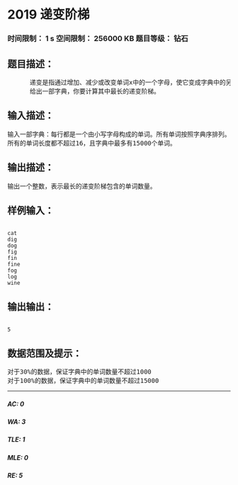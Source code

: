 # 2019 递变阶梯   
### 时间限制： 1 s     空间限制： 256000 KB     题目等级： 钻石  
## 题目描述：  

<pre>
      递变是指通过增加、减少或改变单词x中的一个字母，使它变成字典中的另一个单词y。比如将dig变成dog，将dog变成do都是递变。递变阶梯是一个按字典序排列的单词序列w1,w2,...wn，满足对于从1到n-1的所有i，单词wi到wi+1都是一次递变。相同的单词之间不能递变。
      给出一部字典，你要计算其中最长的递变阶梯。
</pre>
  
  
## 输入描述：  

<pre>
输入一部字典：每行都是一个由小写字母构成的单词。所有单词按照字典序排列。
所有的单词长度都不超过16，且字典中最多有15000个单词。
</pre>
  
  
## 输出描述：  

<pre>
输出一个整数，表示最长的递变阶梯包含的单词数量。
</pre>
  
  
## 样例输入：  

<pre><code>
cat
dig
dog
fig
fin
fine
fog
log
wine
</code></pre>
  
  
## 输出输出：  

<pre><code>
5
</code></pre>
  
  
## 数据范围及提示：  

<pre>
对于30%的数据，保证字典中的单词数量不超过1000
对于100%的数据，保证字典中的单词数量不超过15000
</pre>
  
  
***  

##### AC: 0  
##### WA: 3  
##### TLE: 1  
##### MLE: 0  
##### RE: 5  
